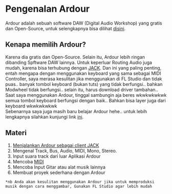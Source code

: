 # Pengenalan Ardour

Ardour adalah sebuah software DAW (Digital Audio Workshop) yang gratis dan Open-Source, untuk selengkapnya bisa dilihat [disini](https://ardour.org/).

## Kenapa memilih Ardour?

Karena dia gratis dan Open-Source. Selain itu, Ardour lebih ringan dibanding Spftware DAW lainnya. Untuk keperluar Routing Audio juga mudah, karena bisa terhubung dengan [JACK](JACK1.md). Dan ini yang paling penting, entah mengapa dengan menggunakan keyboard yang sama sebagai MIDI Controller, saya merasa kesulitan jika menggunakan di FL Studio dan tidak puas.. banyak tombol keyboard (bukan tuts) yang tidak berfungsi.. bahkan Modwheel tidak berfungsi.. selain itu, harus download driver tambahan.. Saat saya menggunakan Ardour, tinggal sambungin aja beres wkwkwkwkwk semua tombol keyboard berfungsi dengan baik.. Bahkan bisa layer juga dari keyboard wkwkwkwkwk  
Sebenarnya saya juga masih baru belajar Ardour hehe.. untuk lebih lengkapnya silahkan kunjungi link [ini](http://brunoruviaro.github.io/ardour4-tutorial/).

## Materi

1. [Menjalankan Ardour sebagai client JACK](Ardour_jack.md)
2. Mengenal Track, Bus, Audio, MIDI, Mono, Stereo.
3. Input suara track dari luar Aplikasi Ardour
4. Mencoba [MIDI](MIDI1.md)
5. Mencoba Input Gitar atau alat musik lainnya
6. Membuat proyek sederhana dengan Ardour

`*nb Anda akan kesulitan menggunakan Ardour jika untuk memproduksi musik dengan cara menggambar, Gunakan FL Studio agar lebih mudah`
